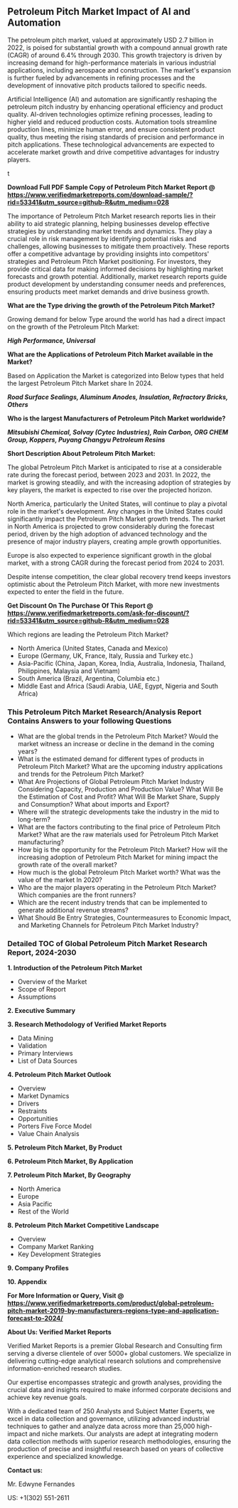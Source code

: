 <h2>Petroleum Pitch Market Impact of AI and Automation</h2><p>The petroleum pitch market, valued at approximately USD 2.7 billion in 2022, is poised for substantial growth with a compound annual growth rate (CAGR) of around 6.4% through 2030. This growth trajectory is driven by increasing demand for high-performance materials in various industrial applications, including aerospace and construction. The market's expansion is further fueled by advancements in refining processes and the development of innovative pitch products tailored to specific needs.</p><p>Artificial Intelligence (AI) and automation are significantly reshaping the petroleum pitch industry by enhancing operational efficiency and product quality. AI-driven technologies optimize refining processes, leading to higher yield and reduced production costs. Automation tools streamline production lines, minimize human error, and ensure consistent product quality, thus meeting the rising standards of precision and performance in pitch applications. These technological advancements are expected to accelerate market growth and drive competitive advantages for industry players.</p>t</p><p id="" class=""><strong>Download Full PDF Sample Copy of Petroleum Pitch Market Report @ <a href="https://www.verifiedmarketreports.com/download-sample/?rid=53341&utm_source=github-R&utm_medium=028" target="_blank">https://www.verifiedmarketreports.com/download-sample/?rid=53341&utm_source=github-R&utm_medium=028</a></strong></p><p>The importance of&nbsp;Petroleum Pitch Market research reports lies in their ability to aid strategic planning, helping businesses develop effective strategies by understanding market trends and dynamics. They play a crucial role in risk management by identifying potential risks and challenges, allowing businesses to mitigate them proactively. These reports offer a competitive advantage by providing insights into competitors' strategies and Petroleum Pitch Market positioning. For investors, they provide critical data for making informed decisions by highlighting market forecasts and growth potential. Additionally, market research reports guide product development by understanding consumer needs and preferences, ensuring products meet market demands and drive business growth.</p><p><strong>What are the&nbsp;Type driving the growth of the Petroleum Pitch Market?</strong></p><p id="" class="">Growing demand for below Type around the world has had a direct impact on the growth of the Petroleum Pitch Market:</p><em><strong>High Performance, Universal</strong></em></p><strong>What are the&nbsp;Applications&nbsp;of Petroleum Pitch Market available in the Market?</strong></p><p id="" class="">Based on Application the Market is categorized into Below types that held the largest Petroleum Pitch Market share In 2024.</p><em><strong>Road Surface Sealings, Aluminum Anodes, Insulation, Refractory Bricks, Others</strong></em></p><strong>Who is the largest Manufacturers of Petroleum Pitch Market worldwide?</strong></p><p><em><strong>Mitsubishi Chemical, Solvay (Cytec Industries), Rain Carbon, ORG CHEM Group, Koppers, Puyang Changyu Petroleum Resins</strong></em></p><p id="" class=""><strong>Short Description About Petroleum Pitch Market:</strong></p><p>The global Petroleum Pitch Market is anticipated to rise at a considerable rate during the forecast period, between 2023 and 2031. In 2022, the market is growing steadily, and with the increasing adoption of strategies by key players, the market is expected to rise over the projected horizon.</p><p>North America, particularly the United States, will continue to play a pivotal role in the market's development. Any changes in the United States could significantly impact the Petroleum Pitch Market growth trends. The market in North America is projected to grow considerably during the forecast period, driven by the high adoption of advanced technology and the presence of major industry players, creating ample growth opportunities.</p><p>Europe is also expected to experience significant growth in the global market, with a strong CAGR during the forecast period from 2024 to 2031.</p><p>Despite intense competition, the clear global recovery trend keeps investors optimistic about the Petroleum Pitch Market, with more new investments expected to enter the field in the future.</p><p id="" class=""><strong>Get Discount On The Purchase Of This Report @ <a href="https://www.verifiedmarketreports.com/ask-for-discount/?rid=53341&utm_source=github-R&utm_medium=028" target="_blank">https://www.verifiedmarketreports.com/ask-for-discount/?rid=53341&utm_source=github-R&utm_medium=028</a></strong></p>Which regions are leading the Petroleum Pitch Market?</p><ul><li>North America (United States, Canada and Mexico)</li><li>Europe (Germany, UK, France, Italy, Russia and Turkey etc.)</li><li>Asia-Pacific (China, Japan, Korea, India, Australia, Indonesia, Thailand, Philippines, Malaysia and Vietnam)</li><li>South America (Brazil, Argentina, Columbia etc.)</li><li>Middle East and Africa (Saudi Arabia, UAE, Egypt, Nigeria and South Africa)</li></ul><h3 id="" class="">This Petroleum Pitch Market Research/Analysis Report Contains Answers to your following Questions</h3><ul><li>What are the global trends in the Petroleum Pitch Market? Would the market witness an increase or decline in the demand in the coming years?</li><li>What is the estimated demand for different types of products in Petroleum Pitch Market? What are the upcoming industry applications and trends for the Petroleum Pitch Market?</li><li>What Are Projections of Global Petroleum Pitch Market Industry Considering Capacity, Production and Production Value? What Will Be the Estimation of Cost and Profit? What Will Be Market Share, Supply and Consumption? What about imports and Export?</li><li>Where will the strategic developments take the industry in the mid to long-term?</li><li>What are the factors contributing to the final price of Petroleum Pitch Market? What are the raw materials used for Petroleum Pitch Market manufacturing?</li><li>How big is the opportunity for the Petroleum Pitch Market? How will the increasing adoption of Petroleum Pitch Market for mining impact the growth rate of the overall market?</li><li>How much is the global Petroleum Pitch Market worth? What was the value of the market In 2020?</li><li>Who are the major players operating in the Petroleum Pitch Market? Which companies are the front runners?</li><li>Which are the recent industry trends that can be implemented to generate additional revenue streams?</li><li>What Should Be Entry Strategies, Countermeasures to Economic Impact, and Marketing Channels for Petroleum Pitch Market Industry?</li></ul><h3 id="" class="">Detailed TOC of Global Petroleum Pitch Market Research Report, 2024-2030</h3><p id="" class=""><strong>1. Introduction of the Petroleum Pitch Market</strong></p><ul><li>Overview of the Market</li><li>Scope of Report</li><li>Assumptions</li></ul><p id="" class=""><strong>2. Executive Summary</strong></p><p id="" class=""><strong>3. Research Methodology of Verified Market Reports</strong></p><ul><li>Data Mining</li><li>Validation</li><li>Primary Interviews</li><li>List of Data Sources</li></ul><p id="" class=""><strong>4. Petroleum Pitch Market Outlook</strong></p><ul><li>Overview</li><li>Market Dynamics</li><li>Drivers</li><li>Restraints</li><li>Opportunities</li><li>Porters Five Force Model</li><li>Value Chain Analysis</li></ul><p id="" class=""><strong>5. Petroleum Pitch Market, By Product</strong></p><p id="" class=""><strong>6. Petroleum Pitch Market, By Application</strong></p><p id="" class=""><strong>7. Petroleum Pitch Market, By Geography</strong></p><ul><li>North America</li><li>Europe</li><li>Asia Pacific</li><li>Rest of the World</li></ul><p id="" class=""><strong>8. Petroleum Pitch Market Competitive Landscape</strong></p><ul><li>Overview</li><li>Company Market Ranking</li><li>Key Development Strategies</li></ul><p id="" class=""><strong>9. Company Profiles</strong></p><p id="" class=""><strong>10. Appendix</strong></p><p id="" class=""><strong>For More Information or Query, Visit @ <a href="https://www.verifiedmarketreports.com/product/global-petroleum-pitch-market-2019-by-manufacturers-regions-type-and-application-forecast-to-2024/" target="_blank">https://www.verifiedmarketreports.com/product/global-petroleum-pitch-market-2019-by-manufacturers-regions-type-and-application-forecast-to-2024/</a></strong></p><p id="" class=""><strong>About Us: Verified Market Reports</strong></p><p id="" class="">Verified Market Reports is a premier Global Research and Consulting firm serving a diverse clientele of over 5000+ global customers. We specialize in delivering cutting-edge analytical research solutions and comprehensive information-enriched research studies.</p><p id="" class="">Our expertise encompasses strategic and growth analyses, providing the crucial data and insights required to make informed corporate decisions and achieve key revenue goals.</p><p id="" class="">With a dedicated team of 250 Analysts and Subject Matter Experts, we excel in data collection and governance, utilizing advanced industrial techniques to gather and analyze data across more than 25,000 high-impact and niche markets. Our analysts are adept at integrating modern data collection methods with superior research methodologies, ensuring the production of precise and insightful research based on years of collective experience and specialized knowledge.</p><p id="" class=""><strong>Contact us:</strong></p><p id="" class="">Mr. Edwyne Fernandes</p><p id="" class="">US: +1(302) 551-2611</p>